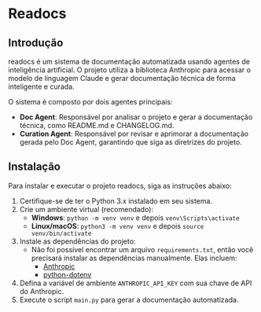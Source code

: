 # Readocs

## Introdução
readocs é um sistema de documentação automatizada usando agentes de inteligência artificial. O projeto utiliza a biblioteca Anthropic para acessar o modelo de linguagem Claude e gerar documentação técnica de forma inteligente e curada.

O sistema é composto por dois agentes principais:
- **Doc Agent**: Responsável por analisar o projeto e gerar a documentação técnica, como README.md e CHANGELOG.md.
- **Curation Agent**: Responsável por revisar e aprimorar a documentação gerada pelo Doc Agent, garantindo que siga as diretrizes do projeto.

## Instalação
Para instalar e executar o projeto readocs, siga as instruções abaixo:

1. Certifique-se de ter o Python 3.x instalado em seu sistema.
2. Crie um ambiente virtual (recomendado):
   - **Windows**: `python -m venv venv` e depois `venv\Scripts\activate`
   - **Linux/macOS**: `python3 -m venv venv` e depois `source venv/bin/activate`
3. Instale as dependências do projeto:
   - Não foi possível encontrar um arquivo `requirements.txt`, então você precisará instalar as dependências manualmente. Elas incluem:
     - [Anthropic](https://www.anthropic.com/)
     - [python-dotenv](https://github.com/theskumar/python-dotenv)
4. Defina a variável de ambiente `ANTHROPIC_API_KEY` com sua chave de API do Anthropic.
5. Execute o script `main.py` para gerar a documentação automatizada.
